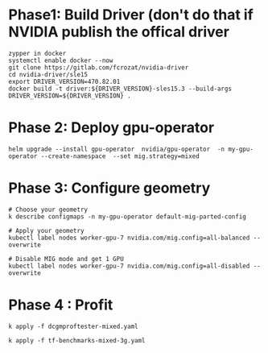 # Phase1: Build Driver (don't do that if NVIDIA publish the offical driver
```
zypper in docker
systemctl enable docker --now
git clone https://gitlab.com/fcrozat/nvidia-driver
cd nvidia-driver/sle15
export DRIVER_VERSION=470.82.01
docker build -t driver:${DRIVER_VERSION}-sles15.3 --build-args DRIVER_VERSION=${DRIVER_VERSION} .

```
# Phase 2: Deploy gpu-operator
```
helm upgrade --install gpu-operator  nvidia/gpu-operator  -n my-gpu-operator --create-namespace  --set mig.strategy=mixed
```

# Phase 3: Configure geometry
```
# Choose your geometry
k describe configmaps -n my-gpu-operator default-mig-parted-config

# Apply your geometry
kubectl label nodes worker-gpu-7 nvidia.com/mig.config=all-balanced --overwrite  

# Disable MIG mode and get 1 GPU
kubectl label nodes worker-gpu-7 nvidia.com/mig.config=all-disabled --overwrite  

```

# Phase 4 : Profit

```
k apply -f dcgmproftester-mixed.yaml

k apply -f tf-benchmarks-mixed-3g.yaml

```
